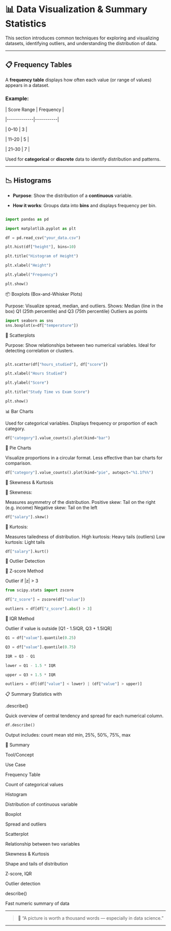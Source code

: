 # 📊 Data Visualization & Summary Statistics

This section introduces common techniques for exploring and visualizing datasets, identifying outliers, and understanding the distribution of data.

---

## 📋 Frequency Tables

A **frequency table** displays how often each value (or range of values) appears in a dataset.


### Example:

| Score Range | Frequency |

|-------------|-----------|

| 0–10        | 3         |

| 11–20       | 5         |

| 21–30       | 7         |



Used for **categorical** or **discrete** data to identify distribution and patterns.



---



## 📉 Histograms

- **Purpose**: Show the distribution of a **continuous** variable.

- **How it works**: Groups data into **bins** and displays frequency per bin.

```python

import pandas as pd

import matplotlib.pyplot as plt

df = pd.read_csv("your_data.csv")

plt.hist(df["height"], bins=10)

plt.title("Histogram of Height")

plt.xlabel("Height")

plt.ylabel("Frequency")

plt.show()

```
📦 Boxplots (Box-and-Whisker Plots)

Purpose: Visualize spread, median, and outliers.
Shows:
Median (line in the box)
Q1 (25th percentile) and Q3 (75th percentile)
Outliers as points
```python
import seaborn as sns
sns.boxplot(x=df["temperature"])
```

🔹 Scatterplots

Purpose: Show relationships between two numerical variables.
Ideal for detecting correlation or clusters.
```python

plt.scatter(df["hours_studied"], df["score"])

plt.xlabel("Hours Studied")

plt.ylabel("Score")

plt.title("Study Time vs Exam Score")

plt.show()
```

📊 Bar Charts

Used for categorical variables.
Displays frequency or proportion of each category.

```python
df["category"].value_counts().plot(kind="bar")
```
🥧 Pie Charts

Visualize proportions in a circular format.
Less effective than bar charts for comparison.

```python
df["category"].value_counts().plot(kind="pie", autopct="%1.1f%%")
```

📐 Skewness & Kurtosis

📏 Skewness:

Measures asymmetry of the distribution.
Positive skew: Tail on the right (e.g. income)
Negative skew: Tail on the left
```python
df["salary"].skew()
```
📎 Kurtosis:

Measures tailedness of distribution.
High kurtosis: Heavy tails (outliers)
Low kurtosis: Light tails
```python
df["salary"].kurt()
```
🚨 Outlier Detection

🔹 Z-score Method

Outlier if |z| > 3
```python
from scipy.stats import zscore

df["z_score"] = zscore(df["value"])

outliers = df[df["z_score"].abs() > 3]
```
🔸 IQR Method

Outlier if value is outside [Q1 - 1.5IQR, Q3 + 1.5IQR]
```python
Q1 = df["value"].quantile(0.25)

Q3 = df["value"].quantile(0.75)

IQR = Q3 - Q1

lower = Q1 - 1.5 * IQR

upper = Q3 + 1.5 * IQR

outliers = df[(df["value"] < lower) | (df["value"] > upper)]
```
📋 Summary Statistics with 

.describe()

Quick overview of central tendency and spread for each numerical column.
```python
df.describe()
```
Output includes:
count
mean
std
min, 25%, 50%, 75%, max



📌 Summary

Tool/Concept

Use Case

Frequency Table

Count of categorical values

Histogram

Distribution of continuous variable

Boxplot

Spread and outliers

Scatterplot

Relationship between two variables

Skewness & Kurtosis

Shape and tails of distribution

Z-score, IQR

Outlier detection

describe()

Fast numeric summary of data


---

> 🧠 “A picture is worth a thousand words — especially in data science.”

---
